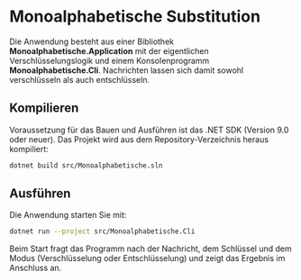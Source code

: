# Monoalphabetische Substitution

Die Anwendung besteht aus einer Bibliothek **Monoalphabetische.Application** mit der eigentlichen Verschlüsselungslogik und einem Konsolenprogramm **Monoalphabetische.Cli**. Nachrichten lassen sich damit sowohl verschlüsseln als auch entschlüsseln.

## Kompilieren
Voraussetzung für das Bauen und Ausführen ist das .NET SDK (Version 9.0 oder neuer). Das Projekt wird aus dem Repository-Verzeichnis heraus kompiliert:

```bash
dotnet build src/Monoalphabetische.sln
```

## Ausführen
Die Anwendung starten Sie mit:

```bash
dotnet run --project src/Monoalphabetische.Cli
```

Beim Start fragt das Programm nach der Nachricht, dem Schlüssel und dem Modus (Verschlüsselung oder Entschlüsselung) und zeigt das Ergebnis im Anschluss an.
